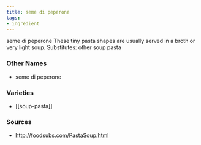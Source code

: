 ```yaml
---
title: seme di peperone
tags:
- ingredient
---
```

seme di peperone These tiny pasta shapes are usually served in a broth or very light soup. Substitutes: other soup pasta

### Other Names

* seme di peperone

### Varieties

* [[soup-pasta]]

### Sources
* http://foodsubs.com/PastaSoup.html
